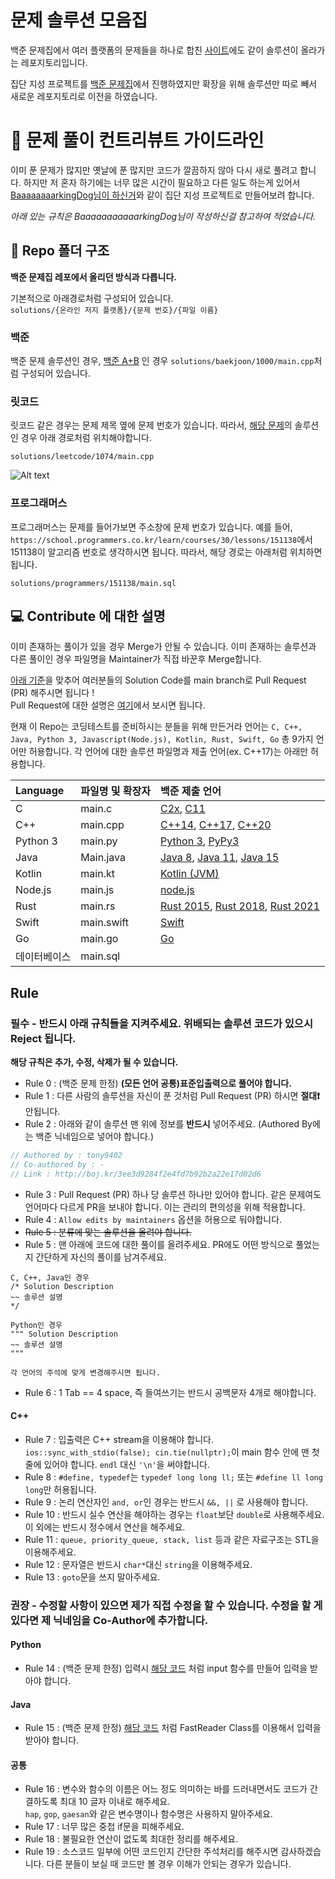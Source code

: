 # 문제 솔루션 모음집


백준 문제집에서 여러 플랫폼의 문제들을 하나로 합친 [사이트](https://algorithm.tony9402.com)에도 같이 솔루션이 올라가는 레포지토리입니다.


집단 지성 프로젝트를 [백준 문제집](https://github.com/tony9402/baekjoon)에서 진행하였지만 확장을 위해 솔루션만 따로 빼서 새로운 레포지토리로 이전을 하였습니다.



# 📕 문제 풀이 컨트리뷰트 가이드라인


이미 푼 문제가 많지만 옛날에 푼 많지만 코드가 깔끔하지 않아 다시 새로 풀려고 합니다. 하지만 저 혼자 하기에는 너무 많은 시간이 필요하고 다른 일도 하는게 있어서 [BaaaaaaaarkingDog님이 하신거](https://github.com/encrypted-def/basic-algo-lecture/blob/master/solution-request.md)와 같이 집단 지성 프로젝트로 만들어보려 합니다.  

*아래 있는 규칙은 BaaaaaaaaaaarkingDog님이 작성하신걸 참고하여 적었습니다.*

## 📁 Repo 폴더 구조

**백준 문제집 레포에서 올리던 방식과 다릅니다.**

기본적으로 아래경로처럼 구성되어 있습니다.  
`solutions/{온라인 저지 플랫폼}/{문제 번호}/{파일 이름}`

### 백준

백준 문제 솔루션인 경우, [백준 A+B](https://www.acmicpc.net/problem/1000) 인 경우 `solutions/baekjoon/1000/main.cpp`처럼 구성되어 있습니다.


### 릿코드

릿코드 같은 경우는 문제 제목 옆에 문제 번호가 있습니다. 따라서, [해당 문제](https://leetcode.com/problems/number-of-submatrices-that-sum-to-target/description/)의 솔루션인 경우 아래 경로처럼 위치해야합니다.

`solutions/leetcode/1074/main.cpp`

![Alt text](https://github.com/tony9402/algorithm-solutions/assets/30228292/5eb500e5-85d7-4dd6-88a9-3368b2585800)


### 프로그래머스

프로그래머스는 문제를 들어가보면 주소창에 문제 번호가 있습니다. 예를 들어, `https://school.programmers.co.kr/learn/courses/30/lessons/151138`에서 151138이 알고리즘 번호로 생각하시면 됩니다. 따라서, 해당 경로는 아래처럼 위치하면 됩니다.

`solutions/programmers/151138/main.sql`


## 💻 Contribute 에 대한 설명

이미 존재하는 풀이가 있을 경우 Merge가 안될 수 있습니다. 이미 존재하는 솔루션과 다른 풀이인 경우 파일명을 Maintainer가 직접 바꾼후 Merge합니다.

[아래 기준](#rule)을 맞추어 여러분들의 Solution Code를 main branch로 Pull Request (PR) 해주시면 됩니다 !  
Pull Request에 대한 설명은 [여기](https://wayhome25.github.io/git/2017/07/08/git-first-pull-request-story/)에서 보시면 됩니다.

현재 이 Repo는 코딩테스트를 준비하시는 분들을 위해 만든거라 언어는 ```C, C++, Java, Python 3, Javascript(Node.js), Kotlin, Rust, Swift, Go``` 총 9가지 언어만 허용합니다. 각 언어에 대한 솔루션 파일명과 제출 언어(ex. C++17)는 아래만 허용합니다.

| Language | 파일명 및 확장자     | 백준 제출 언어          |
| :------- | :--------------- | :------------------- |
| C        | main.c           | [C2x](https://help.acmicpc.net/language/info#language-102), [C11](https://help.acmicpc.net/language/info#language-75)  |
| C++      | main.cpp         | [C++14](https://help.acmicpc.net/language/info#language-88), [C++17](https://help.acmicpc.net/language/info#language-84), [C++20](https://help.acmicpc.net/language/info#language-95)  |
| Python 3 | main.py          | [Python 3](https://help.acmicpc.net/language/info#language-28), [PyPy3](https://help.acmicpc.net/language/info#language-73)      |
| Java     | Main.java        | [Java 8](https://help.acmicpc.net/language/info#language-3), [Java 11](https://help.acmicpc.net/language/info#language-93), [Java 15](https://help.acmicpc.net/language/info#language-107)      |
| Kotlin   | main.kt          | [Kotlin (JVM)](https://help.acmicpc.net/language/info#language-69)         |
| Node.js  | main.js          | [node.js](https://help.acmicpc.net/language/info#language-17)              |
| Rust     | main.rs          | [Rust 2015](https://help.acmicpc.net/language/info#language-44), [Rust 2018](https://help.acmicpc.net/language/info#language-94), [Rust 2021](https://help.acmicpc.net/language/info#language-113) |
| Swift    | main.swift       | [Swift](https://help.acmicpc.net/language/info#language-74)                |
| Go       | main.go          | [Go](https://help.acmicpc.net/language/info#language-12)                   |
| 데이터베이스 | main.sql | |

## Rule

### 필수 - 반드시 아래 규칙들을 지켜주세요. 위배되는 솔루션 코드가 있으시 Reject 됩니다.

**해당 규칙은 추가, 수정, 삭제가 될 수 있습니다.**

- Rule 0 : (백준 문제 한정) **(모든 언어 공통)표준입출력으로 풀어야 합니다.**
- Rule 1 : 다른 사람의 솔루션을 자신이 푼 것처럼 Pull Request (PR) 하시면 **절대❗️** 안됩니다.
- Rule 2 : 아래와 같이 솔루션 맨 위에 정보를 **반드시** 넣어주세요. (Authored By에는 백준 닉네임으로 넣어야 합니다.)

```cpp
// Authored by : tony9402
// Co-authored by : -
// Link : http://boj.kr/3ee3d9284f2e4fd7b92b2a22e17d02d6
```

- Rule 3 : Pull Request (PR) 하나 당 솔루션 하나만 있어야 합니다. 같은 문제여도 언어마다 다르게 PR을 보내야 합니다. 이는 관리의 편의성을 위해 적용합니다.
- Rule 4 : `Allow edits by maintainers` 옵션을 허용으로 둬야합니다.
- ~~Rule 5 : 분류에 맞는 솔루션을 올려야 합니다.~~
- Rule 5 : 맨 아래에 코드에 대한 풀이를 올려주세요. PR에도 어떤 방식으로 풀었는지 간단하게 자신의 풀이를 남겨주세요.

```text
C, C++, Java인 경우 
/* Solution Description
~~ 솔루션 설명
*/

Python인 경우
""" Solution Description
~~ 솔루션 설명
"""

각 언어의 주석에 맞게 변경해주시면 됩니다.
```

- Rule 6 : 1 Tab == 4 space, 즉 들여쓰기는 반드시 공백문자 4개로 해야합니다.  

#### C++

- Rule 7 : 입출력은 C++ stream을 이용해야 합니다. `ios::sync_with_stdio(false); cin.tie(nullptr);`이 main 함수 안에 맨 첫줄에 있어야 합니다. `endl` 대신 `'\n'`을 써야합니다.  
- Rule 8 : `#define, typedef`는 `typedef long long ll;` 또는 `#define ll long long`만 허용됩니다.  
- Rule 9 : 논리 연산자인 `and, or`인 경우는 반드시 `&&, ||` 로 사용해야 합니다.  
- Rule 10 : 반드시 실수 연산을 해야하는 경우는 `float`보단 `double`로 사용해주세요. 이 외에는 반드시 정수에서 연산을 해주세요.
- Rule 11 : `queue, priority_queue, stack, list` 등과 같은 자료구조는 STL을 이용해주세요.
- Rule 12 : 문자열은 반드시 `char*`대신 `string`을 이용해주세요. 
- Rule 13 : `goto`문을 쓰지 말아주세요.

### 권장 - 수정할 사항이 있으면 제가 직접 수정을 할 수 있습니다. 수정을 할 게 있다면 제 닉네임을 Co-Author에 추가합니다.

#### Python

- Rule 14 : (백준 문제 한정) 입력시 [해당 코드](http://boj.kr/e94b3c2e8dce4332b75806ff58c2981d) 처럼 input 함수를 만들어 입력을 받아야 합니다.

#### Java

- Rule 15 : (백준 문제 한정) [해당 코드](http://boj.kr/474912cdad044873b6aa14e34643f7b7) 처럼 FastReader Class를 이용해서 입력을 받아야 합니다.

#### 공통

- Rule 16 : 변수와 함수의 이름은 어느 정도 의미하는 바를 드러내면서도 코드가 간결하도록 최대 10 글자 이내로 해주세요.  
  `hap`, `gop`, `gaesan`와 같은 변수명이나 함수명은 사용하지 말아주세요.
- Rule 17 : 너무 많은 중첩 if문을 피해주세요.
- Rule 18 : 불필요한 연산이 없도록 최대한 정리를 해주세요.
- Rule 19 : 소스코드 일부에 어떤 코드인지 간단한 주석처리를 해주시면 감사하겠습니다. 다른 분들이 보실 때 코드만 볼 경우 이해가 안되는 경우가 있습니다.